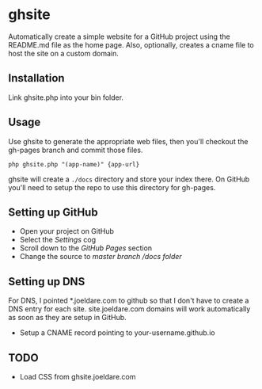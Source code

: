 # ghsite

Automatically create a simple website for a GitHub project using the README.md file as the home page. Also, optionally, creates a cname file to host the site on a custom domain.

## Installation

Link ghsite.php into your bin folder.

## Usage

Use ghsite to generate the appropriate web files, then you'll checkout the gh-pages branch and commit those files.

```
php ghsite.php "(app-name)" {app-url}
```

ghsite will create a `./docs` directory and store your index there. On GitHub you'll need to setup the repo to use this directory for gh-pages.

## Setting up GitHub

- Open your project on GitHub
- Select the *Settings* cog
- Scroll down to the *GitHub Pages* section
- Change the source to *master branch /docs folder*

## Setting up DNS

For DNS, I pointed *.joeldare.com to github so that I don't have to create a DNS entry for each site. site.joeldare.com domains will work automatically as soon as they are setup in GitHub.

- Setup a CNAME record pointing to your-username.github.io

## TODO

- Load CSS from ghsite.joeldare.com